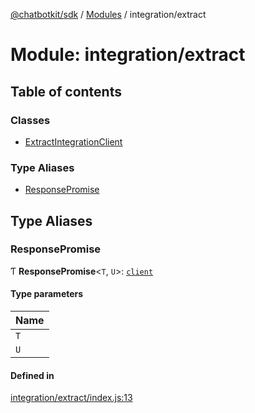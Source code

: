 [@chatbotkit/sdk](../README.md) / [Modules](../modules.md) / integration/extract

# Module: integration/extract

## Table of contents

### Classes

- [ExtractIntegrationClient](../classes/integration_extract.ExtractIntegrationClient.md)

### Type Aliases

- [ResponsePromise](integration_extract.md#responsepromise)

## Type Aliases

### ResponsePromise

Ƭ **ResponsePromise**\<`T`, `U`\>: [`client`](client.md)

#### Type parameters

| Name |
| :------ |
| `T` |
| `U` |

#### Defined in

[integration/extract/index.js:13](https://github.com/chatbotkit/node-sdk/blob/main/packages/sdk/src/integration/extract/index.js#L13)
